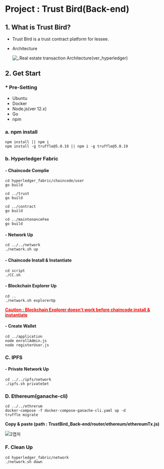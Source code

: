# Project : Trust  Bird(Back-end)



## 1. What is Trust Bird?

- Trust Bird is a trust contract platform for lessee.

  

- Architecture

  ![_Real estate transaction Architecture(ver_hyperledger)](https://user-images.githubusercontent.com/65533287/99356460-89408800-28ed-11eb-8520-49c6db65bed3.jpg)

## 2. Get Start

### * Pre-Setting

- Ubuntu
- Docker
- Node.js(ver 12.x)
- Go
- npm



### a. npm install

```
npm install || npm i
npm install -g truffle@5.0.19 || npm i -g truffle@5.0.19
```



### b. Hyperledger Fabric

#### - Chaincode Complie 

```
cd hyperledger_fabric/chaincode/user
go build

cd ../trust
go build

cd ../contract
go build

cd ../maintenanceFee
go build
```



#### - Network Up

```
cd ../../network
./network.sh up
```



#### - Chaincode Install & Instantiate

```
cd script
./CC.sh
```



#### - Blockchain Explorer Up

```
cd ..
./network.sh explorerUp
```

**<u><span style="color:red">Caution : Blockchain Explorer doesn't work before chaincode install & instantiate</u>** </span>



#### - Create Wallet

```
cd ../application
node enrollAdmin.js
node registerUser.js
```



### C. IPFS

#### - Private Network Up

```
cd ../../ipfs/network
./ipfs.sh privateSet
```



### D. Ethereum(ganache-cli)

```
cd ../../ethrerum
docker-compose -f docker-compose-ganache-cli.yaml up -d
truffle migrate
```

**Copy & paste (path : TrustBird_Back-end/router/ethereum/ethereumTx.js)**

![2캡처](https://user-images.githubusercontent.com/65533287/99360124-78931080-28f3-11eb-8cbf-a51dba8e25f8.PNG)



### F. Clean Up

```
cd hyperledger_fabric/network
./network.sh down
```

